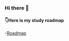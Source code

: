 ### Hi there 👋

#### 👇Here is my study roadmap
-[Roadmap](https://miro.com/app/board/uXjVO_UdJNU=/?invite_link_id=501214065180)
<!--
**hisanori-ito/hisanori-ito** is a ✨ _special_ ✨ repository because its `README.md` (this file) appears on your GitHub profile.

Here are some ideas to get you started:

- 🔭 I’m currently working on ...
- 🌱 I’m currently learning ...
- 👯 I’m looking to collaborate on ...
- 🤔 I’m looking for help with ...
- 💬 Ask me about ...
- 📫 How to reach me: ...
- 😄 Pronouns: ...
- ⚡ Fun fact: ...
-->

